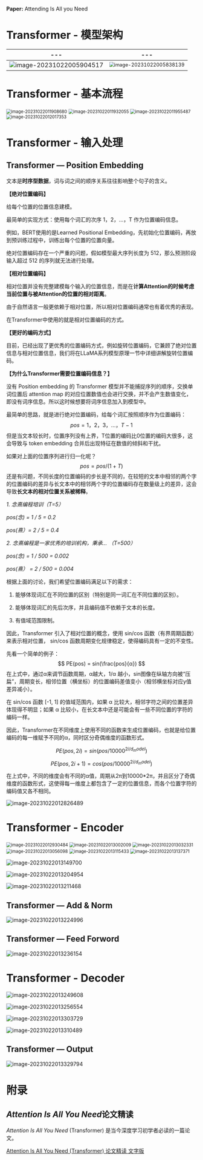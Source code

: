 **Paper:** Attending Is All you Need



#  Transformer - 模型架构

| ---                                                          | ---                                                          |
| ------------------------------------------------------------ | ------------------------------------------------------------ |
| ![image-20231022005904517](15_深度学习的经典模型_Transformer.assets/image-20231022005904517.png) | <img src="15_深度学习的经典模型_Transformer.assets/image-20231022005838139.png" alt="image-20231022005838139" style="zoom: 80%;" /> |



# Transformer - 基本流程

<img src="15_深度学习的经典模型_Transformer.assets/image-20231022011908680.png" alt="image-20231022011908680" style="zoom:80%;" />





<img src="15_深度学习的经典模型_Transformer.assets/image-20231022011932055.png" alt="image-20231022011932055" style="zoom:80%;" />







<img src="15_深度学习的经典模型_Transformer.assets/image-20231022011955487.png" alt="image-20231022011955487" style="zoom:80%;" />





<img src="15_深度学习的经典模型_Transformer.assets/image-20231022012017353.png" alt="image-20231022012017353" style="zoom:80%;" />





# Transformer - 输入处理

## **Transformer — Position Embedding**

文本是**时序型数据**，词与词之间的顺序关系往往影响整个句子的含义。

**【绝对位置编码】**

给每个位置的位置信息建模。

最简单的实现方式：使用每个词汇的次序 1，2，...，T 作为位置编码信息。

例如，BERT使用的是Learned Positional Embedding，先初始化位置编码，再放到预训练过程中，训练出每个位置的位置向量。

绝对位置编码存在一个严重的问题，假如模型最大序列长度为 512，那么预测阶段输入超过 512 的序列就无法进行处理。



**【相对位置编码】**

相对位置并没有完整建模每个输入的位置信息，而是在**计算Attention的时候考虑当前位置与被Attention的位置的相对距离**。

由于自然语言一般更依赖于相对位置，所以相对位置编码通常也有着优秀的表现。

在Transformer中使用的就是相对位置编码的方式。



**【更好的编码方式】**

目前，已经出现了更优秀的位置编码方式，例如旋转位置编码，它兼顾了绝对位置信息与相对位置信息，我们将在LLaMA系列模型原理一节中详细讲解旋转位置编码。



**【为什么Transformer需要位置编码信息？】**

没有 Position embedding 的 Transformer 模型并不能捕捉序列的顺序，交换单词位置后 attention map 的对应位置数值也会进行交换，并不会产生数值变化，即没有词序信息。所以这时候想要将词序信息加入到模型中。

最简单的思路，就是进行绝对位置编码，给每个词汇按照顺序作为位置编码：
$$
pos = 1，2，3，...，T-1
$$
但是当文本较长时，位置序列没有上界，T位置的编码比0位置的编码大很多，这会导致与 token embedding 合并后出现特征在数值的倾斜和干扰。



如果对上面的位置序列进行归一化呢？
$$
pos = pos / (1 + T)
$$
还是有问题，不同长度的位置编码的步长是不同的，在较短的文本中相邻的两个字的位置编码的差异与长文本中的相邻两个字的位置编码存在数量级上的差异，这会导致**长文本的相对位置关系被稀释**。



*1. 念熹编程培训（T=5）*

*pos(念) = 1 / 5 = 0.2*

*pos(熹）= 2 / 5 = 0.4*

*2. 念熹编程是一家优秀的培训机构，秉承... （T=500）*

*pos(念) = 1 / 500 = 0.002*

*pos(熹） = 2 / 500 = 0.004*



根据上面的讨论，我们希望位置编码满足以下的需求：

1. 能够体现词汇在不同位置的区别（特别是同一词汇在不同位置的区别）。

2. 能够体现词汇的先后次序，并且编码值不依赖于文本的长度。

3. 有值域范围限制。

因此，Transformer 引入了相对位置的概念，使用 sin/cos 函数（有界周期函数）来表示相对位置， sin/cos 函数周期变化规律稳定，使得编码具有一定的不变性。



先看一个简单的例子：
$$
PE(pos) = sin(\frac{pos}{α})
$$
在上式中，通过α来调节函数周期，α越大，1/α 越小，sin图像在纵轴方向被“压扁”，周期变长，相邻位置（横坐标）的位置编码差值变小（相邻横坐标对应y值差异减小）。



在 sin/cos 函数 [-1, 1] 的值域范围内，如果 α 比较大，相邻字符之间的位置差异体现得不明显；如果 α 比较小，在长文本中还是可能会有一些不同位置的字符的编码一样。



因此，Transformer在不同维度上使用不同的函数来生成位置编码，也就是给位置编码的每一维赋予不同的α，同时区分奇偶维度的函数形式。


$$
PE(pos,2i) = sin(pos/10000^{2i/d_model})
$$

$$
PE(pos,2i+1) = cos(pos/10000^{2i/d_model})
$$


在上式中，不同的维度会有不同的α值，周期从2π到10000*2π，并且区分了奇偶维度的函数形式，这使得每一维度上都包含了一定的位置信息，而各个位置字符的编码值又各不相同。



![image-20231022012826489](15_深度学习的经典模型_Transformer.assets/image-20231022012826489.png)



# Transformer  - Encoder

<img src="15_深度学习的经典模型_Transformer.assets/image-20231022012930484.png" alt="image-20231022012930484" style="zoom:80%;" />





<img src="15_深度学习的经典模型_Transformer.assets/image-20231022013002009.png" alt="image-20231022013002009" style="zoom:80%;" />



<img src="15_深度学习的经典模型_Transformer.assets/image-20231022013032331.png" alt="image-20231022013032331" style="zoom:80%;" />





<img src="15_深度学习的经典模型_Transformer.assets/image-20231022013056098.png" alt="image-20231022013056098" style="zoom:80%;" />



<img src="15_深度学习的经典模型_Transformer.assets/image-20231022013115433.png" alt="image-20231022013115433" style="zoom:80%;" />





<img src="15_深度学习的经典模型_Transformer.assets/image-20231022013137371.png" alt="image-20231022013137371" style="zoom:80%;" />





![image-20231022013149700](15_深度学习的经典模型_Transformer.assets/image-20231022013149700.png)



![image-20231022013204954](15_深度学习的经典模型_Transformer.assets/image-20231022013204954.png)



![image-20231022013211468](15_深度学习的经典模型_Transformer.assets/image-20231022013211468.png)



## **Transformer — Add & Norm**

![image-20231022013224996](15_深度学习的经典模型_Transformer.assets/image-20231022013224996.png)



## **Transformer — Feed Forword**

![image-20231022013236154](15_深度学习的经典模型_Transformer.assets/image-20231022013236154.png)









# Transformer  - Decoder

![image-20231022013249608](15_深度学习的经典模型_Transformer.assets/image-20231022013249608.png)



![image-20231022013256554](15_深度学习的经典模型_Transformer.assets/image-20231022013256554.png)



![image-20231022013303729](15_深度学习的经典模型_Transformer.assets/image-20231022013303729.png)



![image-20231022013310489](15_深度学习的经典模型_Transformer.assets/image-20231022013310489.png)



## **Transformer — Output**

![image-20231022013329794](15_深度学习的经典模型_Transformer.assets/image-20231022013329794.png)





# 







# 附录

## *Attention Is All You Need*论文精读

*Attention Is All You Need* (Transformer) 是当今深度学习初学者必读的一篇论文。

[Attention Is All You Need (Transformer) 论文精读 文字版](https://zhuanlan.zhihu.com/p/569527564) 





